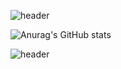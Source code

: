 ![header](https://capsule-render.vercel.app/api?type=waving&color=7C68C2&height=200&section=header&&fontSize=90)

![Anurag's GitHub stats](https://github-readme-stats.vercel.app/api?username=anuraghazra&show_icons=true&theme=radical)

![header](https://capsule-render.vercel.app/api?type=waving&color=7C68C2&height=200&section=footer&&fontSize=90)
